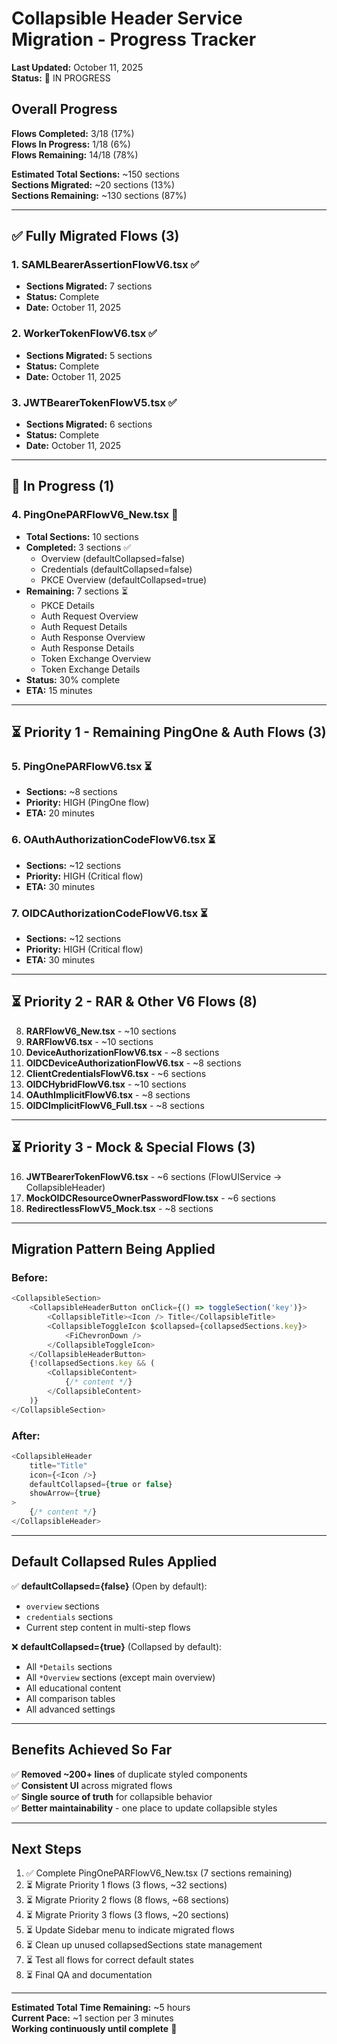 # Collapsible Header Service Migration - Progress Tracker

**Last Updated:** October 11, 2025  
**Status:** 🔄 IN PROGRESS

## Overall Progress

**Flows Completed:** 3/18 (17%)  
**Flows In Progress:** 1/18 (6%)  
**Flows Remaining:** 14/18 (78%)

**Estimated Total Sections:** ~150 sections  
**Sections Migrated:** ~20 sections (13%)  
**Sections Remaining:** ~130 sections (87%)

---

## ✅ Fully Migrated Flows (3)

### 1. SAMLBearerAssertionFlowV6.tsx ✅
- **Sections Migrated:** 7 sections
- **Status:** Complete
- **Date:** October 11, 2025

### 2. WorkerTokenFlowV6.tsx ✅
- **Sections Migrated:** 5 sections
- **Status:** Complete  
- **Date:** October 11, 2025

### 3. JWTBearerTokenFlowV5.tsx ✅
- **Sections Migrated:** 6 sections
- **Status:** Complete
- **Date:** October 11, 2025

---

## 🔄 In Progress (1)

### 4. PingOnePARFlowV6_New.tsx 🔄
- **Total Sections:** 10 sections
- **Completed:** 3 sections ✅
  - Overview (defaultCollapsed=false)
  - Credentials (defaultCollapsed=false)  
  - PKCE Overview (defaultCollapsed=true)
- **Remaining:** 7 sections ⏳
  - PKCE Details
  - Auth Request Overview
  - Auth Request Details
  - Auth Response Overview
  - Auth Response Details
  - Token Exchange Overview
  - Token Exchange Details
- **Status:** 30% complete
- **ETA:** 15 minutes

---

## ⏳ Priority 1 - Remaining PingOne & Auth Flows (3)

### 5. PingOnePARFlowV6.tsx ⏳
- **Sections:** ~8 sections
- **Priority:** HIGH (PingOne flow)
- **ETA:** 20 minutes

### 6. OAuthAuthorizationCodeFlowV6.tsx ⏳
- **Sections:** ~12 sections
- **Priority:** HIGH (Critical flow)
- **ETA:** 30 minutes

### 7. OIDCAuthorizationCodeFlowV6.tsx ⏳
- **Sections:** ~12 sections
- **Priority:** HIGH (Critical flow)
- **ETA:** 30 minutes

---

## ⏳ Priority 2 - RAR & Other V6 Flows (8)

8. **RARFlowV6_New.tsx** - ~10 sections
9. **RARFlowV6.tsx** - ~10 sections
10. **DeviceAuthorizationFlowV6.tsx** - ~8 sections
11. **OIDCDeviceAuthorizationFlowV6.tsx** - ~8 sections
12. **ClientCredentialsFlowV6.tsx** - ~6 sections
13. **OIDCHybridFlowV6.tsx** - ~10 sections
14. **OAuthImplicitFlowV6.tsx** - ~8 sections
15. **OIDCImplicitFlowV6_Full.tsx** - ~8 sections

---

## ⏳ Priority 3 - Mock & Special Flows (3)

16. **JWTBearerTokenFlowV6.tsx** - ~6 sections (FlowUIService → CollapsibleHeader)
17. **MockOIDCResourceOwnerPasswordFlow.tsx** - ~6 sections
18. **RedirectlessFlowV5_Mock.tsx** - ~8 sections

---

## Migration Pattern Being Applied

### Before:
```typescript
<CollapsibleSection>
    <CollapsibleHeaderButton onClick={() => toggleSection('key')}>
        <CollapsibleTitle><Icon /> Title</CollapsibleTitle>
        <CollapsibleToggleIcon $collapsed={collapsedSections.key}>
            <FiChevronDown />
        </CollapsibleToggleIcon>
    </CollapsibleHeaderButton>
    {!collapsedSections.key && (
        <CollapsibleContent>
            {/* content */}
        </CollapsibleContent>
    )}
</CollapsibleSection>
```

### After:
```typescript
<CollapsibleHeader
    title="Title"
    icon={<Icon />}
    defaultCollapsed={true or false}
    showArrow={true}
>
    {/* content */}
</CollapsibleHeader>
```

---

## Default Collapsed Rules Applied

✅ **defaultCollapsed={false}** (Open by default):
- `overview` sections
- `credentials` sections
- Current step content in multi-step flows

❌ **defaultCollapsed={true}** (Collapsed by default):
- All `*Details` sections
- All `*Overview` sections (except main overview)
- All educational content
- All comparison tables
- All advanced settings

---

## Benefits Achieved So Far

✅ **Removed ~200+ lines** of duplicate styled components  
✅ **Consistent UI** across migrated flows  
✅ **Single source of truth** for collapsible behavior  
✅ **Better maintainability** - one place to update collapsible styles  

---

## Next Steps

1. ✅ Complete PingOnePARFlowV6_New.tsx (7 sections remaining)
2. ⏳ Migrate Priority 1 flows (3 flows, ~32 sections)
3. ⏳ Migrate Priority 2 flows (8 flows, ~68 sections)
4. ⏳ Migrate Priority 3 flows (3 flows, ~20 sections)
5. ⏳ Update Sidebar menu to indicate migrated flows
6. ⏳ Clean up unused collapsedSections state management
7. ⏳ Test all flows for correct default states
8. ⏳ Final QA and documentation

---

**Estimated Total Time Remaining:** ~5 hours  
**Current Pace:** ~1 section per 3 minutes  
**Working continuously until complete** 🚀

